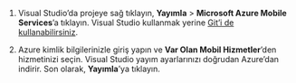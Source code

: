 
1. Visual Studio’da projeye sağ tıklayın, **Yayımla** > **Microsoft Azure Mobile Services**’a tıklayın. Visual Studio kullanmak yerine [Git’i de kullanabilirsiniz](../articles/mobile-services/mobile-services-dotnet-backend-store-code-source-control.md).

2. Azure kimlik bilgilerinizle giriş yapın ve **Var Olan Mobil Hizmetler**’den hizmetinizi seçin. Visual Studio yayım ayarlarınızı doğrudan Azure’dan indirir. Son olarak, **Yayımla**’ya tıklayın.


<!--HONumber=Sep16_HO3-->


